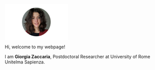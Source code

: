 
  <img src="ZacGithub.jpg" style="width:200px;" align="middle"/>



Hi, welcome to my webpage!

I am **Giorgia Zaccaria**, Postdoctoral Researcher at University of Rome Unitelma Sapienza.
